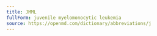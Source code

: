 ```yaml
---
title: JMML
fullForm: juvenile myelomonocytic leukemia
source: https://openmd.com/dictionary/abbreviations/j
---
```

